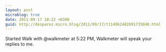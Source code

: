 ```yaml
---
layout: post
microblog: true
date: 2011-09-17 10:22 +0300
guid: http://desparoz.micro.blog/2011/09/17/t114962482891735040.html
---
```

Started Walk with @walkmeter at 5:22 PM, Walkmeter will speak your replies to me.
